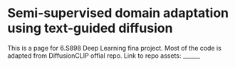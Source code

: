 # Semi-supervised domain adaptation using text-guided diffusion

This is a page for 6.S898 Deep Learning fina project. Most of the code is adapted from DiffusionCLIP offial repo. Link to repo assets: ______
